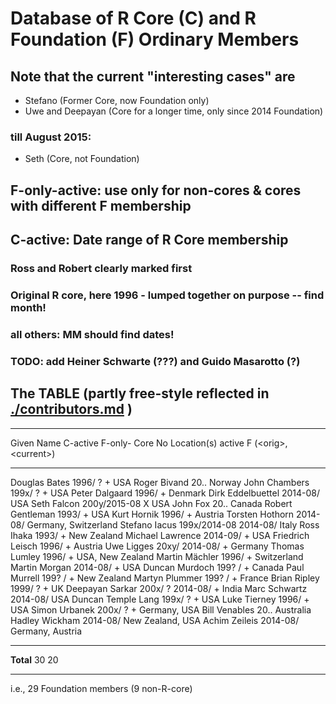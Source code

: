 Database of R Core (C) **and** R Foundation (F) Ordinary Members
================================================================

Note that the current "interesting cases" are
---------------------------------------------

-   Stefano (Former Core, now Foundation only)
-   Uwe and Deepayan (Core for a longer time, only since 2014
    Foundation)

### till August 2015:

-   Seth (Core, not Foundation)

F-only-active: use only for non-cores & cores with different F membership
-------------------------------------------------------------------------

C-active: Date range of R Core membership
-----------------------------------------

### Ross and Robert clearly marked first

### Original R core, here 1996 - lumped together on purpose -- find month!

### all others: MM should find dates!

### TODO: add Heiner Schwarte (???) and Guido Masarotto (?)

The TABLE (partly free-style reflected in [./contributors.md](./contributors.md) )
----------------------------------------------------------------------------------

  ----------- -------------- -------------- ---------- ------ ---- -------------------------
  Given       Name           C-active       F-only-    Core   No   Location(s)
                                            active            F    (\<orig\>, \<current\>)
  ----------- -------------- -------------- ---------- ------ ---- -------------------------
  Douglas     Bates          1996/ ?                   +           USA
  Roger       Bivand                        20..                   Norway
  John        Chambers       199x/ ?                   +           USA
  Peter       Dalgaard       1996/                     +           Denmark
  Dirk        Eddelbuettel                  2014-08/               USA
  Seth        Falcon         200y/2015-08                     X    USA
  John        Fox                           20..                   Canada
  Robert      Gentleman      1993/                     +           USA
  Kurt        Hornik         1996/                     +           Austria
  Torsten     Hothorn                       2014-08/               Germany, Switzerland
  Stefano     Iacus          199x/2014-08   2014-08/               Italy
  Ross        Ihaka          1993/                     +           New Zealand
  Michael     Lawrence       2014-09/                  +           USA
  Friedrich   Leisch         1996/                     +           Austria
  Uwe         Ligges         20xy/          2014-08/   +           Germany
  Thomas      Lumley         1996/                     +           USA, New Zealand
  Martin      Mächler        1996/                     +           Switzerland
  Martin      Morgan         2014-08/                  +           USA
  Duncan      Murdoch        199? /                    +           Canada
  Paul        Murrell        199? /                    +           New Zealand
  Martyn      Plummer        199? /                    +           France
  Brian       Ripley         1999/ ?                   +           UK
  Deepayan    Sarkar         200x/ ?        2014-08/   +           India
  Marc        Schwartz                      2014-08/               USA
  Duncan      Temple Lang    199x/ ?                   +           USA
  Luke        Tierney        1996/                     +           USA
  Simon       Urbanek        200x/ ?                   +           Germany, USA
  Bill        Venables                      20..                   Australia
  Hadley      Wickham                       2014-08/               New Zealand, USA
  Achim       Zeileis                       2014-08/               Germany, Austria
  ----------- -------------- -------------- ---------- ------ ---- -------------------------
  **Total**   30                                       20
  ----------- -------------- -------------- ---------- ------ ---- -------------------------

i.e., 29 Foundation members (9 non-R-core)
